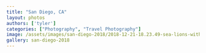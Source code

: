 ```yaml
---
title: "San Diego, CA"
layout: photos
authors: ['tyler']
categories: ["Photography", "Travel Photography"]
image: /assets/images/san-diego-2018/2018-12-21-18.23.49-sea-lions-with-sunset.jpg
gallery: san-diego-2018
---
```


